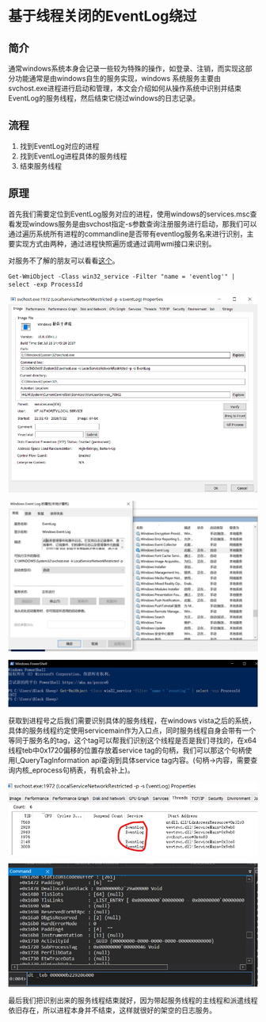 # 基于线程关闭的EventLog绕过

## 简介

通常windows系统本身会记录一些较为特殊的操作，如登录、注销，而实现这部分功能通常是由windows自生的服务实现，windows 系统服务主要由svchost.exe进程进行启动和管理，本文会介绍如何从操作系统中识别并结束EventLog的服务线程，然后结束它绕过windows的日志记录。

## 流程

1. 找到EventLog对应的进程
2. 找到EventLog进程具体的服务线程
3. 结束服务线程

## 原理

首先我们需要定位到EventLog服务对应的进程，使用windows的services.msc查看发现windows服务是由svchost指定-s参数查询注册服务进行启动，那我们可以通过遍历系统所有进程的commandline是否带有eventlog服务名来进行识别，主要实现方式由两种，通过进程快照遍历或通过调用wmi接口来识别。

对服务不了解的朋友可以看看[这个](../persistence/startup-service.md)。

```text
Get-WmiObject -Class win32_service -Filter "name = 'eventlog'" | select -exp ProcessId
```

![](../.gitbook/assets/image%20%28182%29.png)

![&#x90E8;&#x5206;&#x53C2;&#x6570;&#x88AB;&#x906E;&#x6321;](../.gitbook/assets/image%20%28184%29.png)

![](../.gitbook/assets/image%20%28185%29.png)

获取到进程号之后我们需要识别具体的服务线程，在windows vista之后的系统，具体的服务线程约定使用servicemain作为入口点，同时服务线程自身会带有一个等同于服务名的tag，这个tag可以帮我们识别这个线程是否是我们寻找的，在x64线程teb中0x1720偏移的位置存放着service tag的句柄，我们可以那这个句柄使用I\_QueryTagInformation api查询到具体service tag内容。\(句柄-&gt;内容，需要查询内核\_eprocess句柄表，有机会补上\)。

![](../.gitbook/assets/image%20%28181%29.png)

![](../.gitbook/assets/image%20%28183%29.png)

最后我们把识别出来的服务线程结束就好，因为带起服务线程的主线程和派遣线程依旧存在，所以进程本身并不结束，这样就很好的架空的日志服务。

